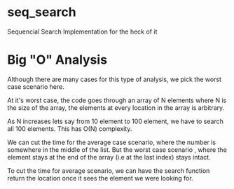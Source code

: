# seq_search
Sequencial Search Implementation for the heck of it


# Big "O" Analysis

Although there are many cases for this type of analysis, we pick the worst case scenario here.

At it's worst case, the code goes through an array of N elements where N is the size of the array, the elements at every location in the array is arbitrary. 

As N increases lets say from 10 element to 100 element, we have to search all 100 elements. This has O(N) complexity. 

We can cut the time for the average case scenario, where the number is somewhere in the middle of the list. But the worst case scenario , where the element stays at the end of the array (i.e at the last index) stays intact.

To cut the time for average scenario, we can have the search function return the location once it sees the element we were looking for.
